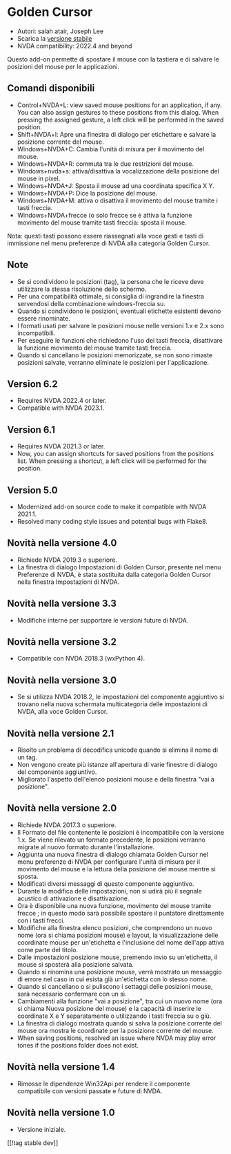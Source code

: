 # Golden Cursor #

* Autori: salah atair, Joseph Lee
* Scarica la [versione stabile][1]
* NVDA compatibility: 2022.4 and beyond

Questo add-on permette di spostare il mouse con la tastiera e di salvare le
posizioni del mouse per le applicazioni.

## Comandi disponibili

* Control+NVDA+L: view saved mouse positions for an application, if any. You
  can also assign gestures to these positions from this dialog. When
  pressing the assigned gesture, a left click will be performed in the saved
  position.
* Shift+NVDA+l: Apre una finestra di dialogo per etichettare e salvare la
  posizione corrente del mouse.
* Windows+NVDA+C: Cambia l'unità di misura per il movimento del mouse.
* Windows+NVDA+R: commuta tra le due  restrizioni del mouse.
* Windows+nvda+s: attiva/disattiva la vocalizzazione della posizione del
  mouse in pixel.
* Windows+NVDA+J: Sposta il mouse ad una coordinata specifica X Y.
* Windows+NVDA+P: Dice la posizione del mouse.
* Windows+NVDA+M: attiva o disattiva il movimento del mouse tramite i tasti
  freccia.
* Windows+NVDA+frecce (o solo frecce se è attiva la funzione movimento del
  mouse tramite tasti freccia: sposta il mouse.

Nota: questi tasti possono essere riassegnati alla voce gesti e tasti di
immissione nel menu preferenze di NVDA alla categoria Golden Cursor.

## Note

* Se si condividono le posizioni (tag), la persona che le riceve deve
  utilizzare la stessa risoluzione dello schermo.
* Per una compatibilità ottimale, si consiglia di ingrandire la finestra
  servendosi della combinazione windows-freccia su.
* Quando si condividono le posizioni, eventuali etichette esistenti devono
  essere rinominate.
* I formati usati per salvare le posizioni mouse nelle versioni 1.x e 2.x
  sono incompatibili.
* Per eseguire le funzioni che richiedono l'uso dei tasti freccia,
  disattivare la funzione movimento del mouse tramite tasti freccia.
* Quando si cancellano le posizioni memorizzate, se non sono rimaste
  posizioni salvate, verranno eliminate le posizioni per l'applicazione.

## Version 6.2

* Requires NVDA 2022.4 or later.
* Compatible with NVDA 2023.1.

## Version 6.1

* Requires NVDA 2021.3 or later.
* Now, you can assign shortcuts for saved positions from the positions
  list. When pressing a shortcut, a left click will be performed for the
  position.

## Version 5.0

* Modernized add-on source code to make it compatible with NVDA 2021.1.
* Resolved many coding style issues and potential bugs with Flake8.

## Novità nella versione 4.0

* Richiede NVDA 2019.3 o superiore.
* La finestra di dialogo Impostazioni di Golden Cursor, presente nel menu
  Preferenze di NVDA, è stata sostituita dalla categoria Golden Cursor nella
  finestra Impostazioni di NVDA.

## Novità nella versione 3.3

* Modifiche interne per supportare le versioni future di NVDA.

## Novità nella versione 3.2

* Compatibile con NVDA 2018.3 (wxPython 4).

## Novità nella versione 3.0

* Se si utilizza NVDA 2018.2, le impostazioni del componente aggiuntivo si
  trovano nella nuova schermata multicategoria delle impostazioni di NVDA,
  alla voce Golden Cursor.

## Novità nella versione 2.1

* Risolto un problema di decodifica unicode quando si elimina il nome di un
  tag.
* Non vengono create più istanze all'apertura di varie finestre di dialogo
  del componente aggiuntivo.
* Migliorato l'aspetto dell'elenco posizioni mouse e della finestra "vai a
  posizione".

## Novità nella versione 2.0

* Richiede NVDA 2017.3 o superiore.
* Il Formato del file contenente le posizioni è incompatibile con la
  versione 1.x. Se viene rilevato un formato precedente, le posizioni
  verranno migrate al nuovo formato durante l'installazione.
* Aggiunta una nuova finestra di dialogo chiamata Golden Cursor nel menu
  preferenze di NVDA  per configurare l'unità di misura per il movimento del
  mouse e la lettura della posizione del mouse mentre si sposta.
* Modificati diversi messaggi di questo componente aggiuntivo.
* Durante la modifica delle impostazioni, non si udirà più il segnale
  acustico di attivazione e disattivazione.
* Ora è disponibile una nuova funzione,  movimento del mouse tramite frecce
  ; in questo modo sarà possibile spostare il puntatore direttamente con i
  tasti frecci.
* Modifiche alla finestra elenco posizioni, che comprendono un nuovo nome
  (ora si chiama posizioni mouse) e layout, la visualizzazione delle
  coordinate mouse per un'etichetta e l'inclusione del nome dell'app attiva
  come parte del titolo.
* Dalle impostazioni posizione mouse, premendo invio su un'etichetta, il
  mouse si sposterà alla posizione salvata.
* Quando si rinomina una posizione mouse, verrà mostrato un messaggio di
  errore nel caso in cui esista già un'etichetta con lo stesso nome.
* Quando si cancellano o si puliscono i settaggi delle posizioni mouse, sarà
  necessario confermare con un sì.
* Cambiamenti alla funzione "vai a posizione", tra cui un nuovo nome (ora si
  chiama Nuova posizione del mouse) e la capacità di inserire le coordinate
  X e Y separatamente o utilizzando i tasti freccia su o giù.
* La finestra di dialogo mostrata quando si salva la posizione corrente del
  mouse ora mostra le coordinate per la posizione corrente del mouse.
* When saving positions, resolved an issue where NVDA may play error tones
  if the positions folder does not exist.

## Novità nella versione 1.4

* Rimosse le dipendenze Win32Api per rendere il componente compatibile con
  versioni passate e future di NVDA.

## Novità nella versione 1.0

* Versione iniziale.

[[!tag stable dev]]

[1]: https://addons.nvda-project.org/files/get.php?file=goldenCursor

